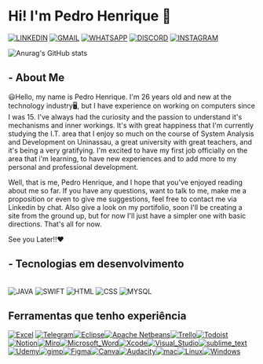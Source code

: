 
# Hi! I'm Pedro Henrique 👋 

[![LINKEDIN](https://img.shields.io/badge/LinkedIn-0077B5?style=for-the-badge&logo=linkedin&logoColor=white)](https://www.linkedin.com/in/pedrohrsdev/)
[![GMAIL](https://img.shields.io/badge/Gmail-D14836?style=for-the-badge&logo=gmail&logoColor=white)](pedrohenrique170496@gmail.com)
[![WHATSAPP](https://img.shields.io/badge/WhatsApp-25D366?style=for-the-badge&logo=whatsapp&logoColor=white)](https://api.whatsapp.com/send?phone=5579996054554&text=Ola!%20Tudo%20bem%3F)
[![DISCORD](https://img.shields.io/badge/Discord-7289DA?style=for-the-badge&logo=discord&logoColor=white)](PH1492)
[![INSTAGRAM](https://img.shields.io/badge/Instagram-E4405F?style=for-the-badge&logo=instagram&logoColor=white)](https://www.instagram.com/pedrohrs23/?next=%2F)

![Anurag's GitHub stats](https://github-readme-stats.vercel.app/api?username=pedrohrs23&show_icons=true&theme=dracula)

## - About Me
😃Hello, my name is Pedro Henrique. I'm 26 years old and new at the technology industry🖥️, but I have experience on working on computers since I was 15. I've always had the curiosity and the passion to understand it's mechanisms and inner workings. It's with great happiness that I'm currently studying the I.T. area that I enjoy so much on the course of System Analysis and Development on Uninassau, a great university with great teachers, and it's being a very gratifying. I'm excited to have my first job officially on the area that i'm learning, to have new experiences and to add more to my personal and professional development.

Well, that is me, Pedro Henrique, and I hope that you've enjoyed reading about me so far. If you have any questions, want to talk to me, make me a proposition or even to give me suggestions, feel free to contact me via Linkedin by chat. Also give a look on my portifolio, soon I'll be creating a site from the ground up, but for now I'll just have a simpler one with basic directions. That's all for now.

See you Later!!❤️

## - Tecnologias em desenvolvimento
<div style="display: inlink_block"><br/>
    <img aling="center" alt="JAVA" src="https://img.shields.io/badge/Java-ED8B00?style=for-the-badge&logo=java&logoColor=white"/>
    <img aling="center" alt="SWIFT" src="https://img.shields.io/badge/Swift-FA7343?style=for-the-badge&logo=swift&logoColor=white"/>
    <img aling="center" alt="HTML" src="https://img.shields.io/badge/HTML5-E34F26?style=for-the-badge&logo=html5&logoColor=white"/>
    <img aling="center" alt="CSS" src="https://img.shields.io/badge/CSS-239120?&style=for-the-badge&logo=css3&logoColor=white"/>
    <img aling="center" alt="MYSQL" src="https://img.shields.io/badge/MySQL-005C84?style=for-the-badge&logo=mysql&logoColor=white"/>
</div>

## Ferramentas que tenho experiência
[![Excel](https://img.shields.io/badge/Microsoft_Excel-217346?style=for-the-badge&logo=microsoft-excel&logoColor=white)]()
[![Telegram](https://img.shields.io/badge/Telegram-2CA5E0?style=for-the-badge&logo=telegram&logoColor=white
)]()[![Eclipse](https://img.shields.io/badge/Eclipse-2C2255?style=for-the-badge&logo=eclipse&logoColor=white
)]()[![Apache Netbeans](https://img.shields.io/badge/apache%20netbeans-1B6AC6?style=for-the-badge&logo=apache%20netbeans%20IDE&logoColor=white
)]()[![Trello](https://img.shields.io/badge/Trello-0052CC?style=for-the-badge&logo=trello&logoColor=white
)]()[![Todoist](https://img.shields.io/badge/Todoist-E44332?style=for-the-badge&logo=todoist&logoColor=white
)]()[![Notion](https://img.shields.io/badge/Notion-000000?style=for-the-badge&logo=notion&logoColor=white
)]()[![Miro](https://img.shields.io/badge/Miro-050038?style=for-the-badge&logo=Miro&logoColor=white
)]()[![Microsoft_Word](https://img.shields.io/badge/Microsoft_Word-2B579A?style=for-the-badge&logo=microsoft-word&logoColor=white
)]()[![Xcode](https://img.shields.io/badge/Xcode-007ACC?style=for-the-badge&logo=Xcode&logoColor=white
)]()[![Visual_Studio](https://img.shields.io/badge/Visual_Studio-5C2D91?style=for-the-badge&logo=visual%20studio&logoColor=white
)]()[![sublime_text](https://img.shields.io/badge/sublime_text-%23575757.svg?&style=for-the-badge&logo=sublime-text&logoColor=important
)]()[![Udemy](https://img.shields.io/badge/Udemy-EC5252?style=for-the-badge&logo=Udemy&logoColor=white
)]()[![gimp](https://img.shields.io/badge/gimp-5C5543?style=for-the-badge&logo=gimp&logoColor=white
)]()[![Figma](https://img.shields.io/badge/Figma-F24E1E?style=for-the-badge&logo=figma&logoColor=white
)]()[![Canva](https://img.shields.io/badge/Canva-%2300C4CC.svg?&style=for-the-badge&logo=Canva&logoColor=white
)]()[![Audacity](https://img.shields.io/badge/Audacity-0000CC?style=for-the-badge&logo=audacity&logoColor=white
)]()[![mac](https://img.shields.io/badge/mac%20os-000000?style=for-the-badge&logo=apple&logoColor=white
)]()[![Linux](https://img.shields.io/badge/Linux-FCC624?style=for-the-badge&logo=linux&logoColor=black
)]()[![Windows](https://img.shields.io/badge/Windows-0078D6?style=for-the-badge&logo=windows&logoColor=white
)]()
